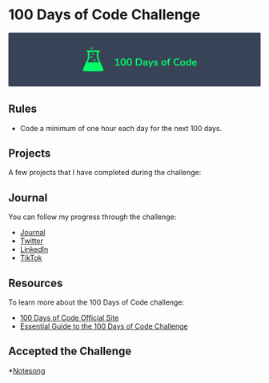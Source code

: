 # 100 Days of Code Challenge

![logo](logo.png)

## Rules

* Code a minimum of one hour each day for the next 100 days.

## Projects

A few projects that I have completed during the challenge:


## Journal

You can follow my progress through the challenge: 

* [Journal](journal)
* [Twitter](https://twitter.com/bobj2018)
* [LinkedIn](https://www.linkedin.com/in/joshua-rieth/)
* [TikTok](https://www.tiktok.com/@bobj2018)

## Resources

To learn more about the 100 Days of Code challenge:
* [100 Days of Code Official Site](https://www.100daysofcode.com)
* [Essential Guide to the 100 Days of Code Challenge](https://dev.to/softwaredotcom/essential-guide-to-the-100-days-of-code-challenge-3b5g)

## Accepted the Challenge
*[Notesong](https://github.com/users/Notesong/projects/2)
